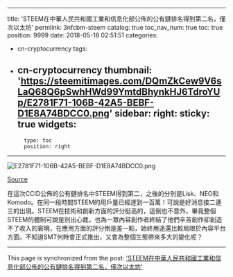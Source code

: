 
---
title: 'STEEM在中華人民共和國工業和信息化部公佈的公有鏈排名得到第二名，僅次以太坊'
permlink: 3nfcbm-steem
catalog: true
toc_nav_num: true
toc: true
position: 9999
date: 2018-05-18 02:51:51
categories:
- cn-cryptocurrency
tags:
- cn-cryptocurrency
thumbnail: 'https://steemitimages.com/DQmZkCew9V6sLaQ68Q6pSwhHWd99YmtdBhynkHJ6TdroYUp/E2781F71-106B-42A5-BEBF-D1E8A74BDCC0.png'
sidebar:
    right:
        sticky: true
widgets:
    -
        type: toc
        position: right
---


![E2781F71-106B-42A5-BEBF-D1E8A74BDCC0.png](https://steemitimages.com/DQmZkCew9V6sLaQ68Q6pSwhHWd99YmtdBhynkHJ6TdroYUp/E2781F71-106B-42A5-BEBF-D1E8A74BDCC0.png)

[Source](https://blog.lisk.io/development-update-lisk-core-1-0-beta-testing-f03d876646de)

在這次CCID公佈的公有鏈排名中STEEM得到第二，之後的分別是Lisk、NEO和Komodo。在同一段時間STEEM的用戶量已經達到一百萬！可說是好消息接二連三的出現。STEEM在技術和創新方面的評分挺高的，這倒也不意外，畢竟整個STEEM的體制可說是別出心裁，也為一眾內容創作者終結了他們辛苦創作卻創造不了收入的窘境，在應用方面的評分倒是差一點，始終用途還比較局限於內容平台方面。不知道SMT何時會正式推出，又會為整個生態帶來多大的變化呢？

- - -

This page is synchronized from the post: ['STEEM在中華人民共和國工業和信息化部公佈的公有鏈排名得到第二名，僅次以太坊'](https://steemit.com/@htliao/3nfcbm-steem)

